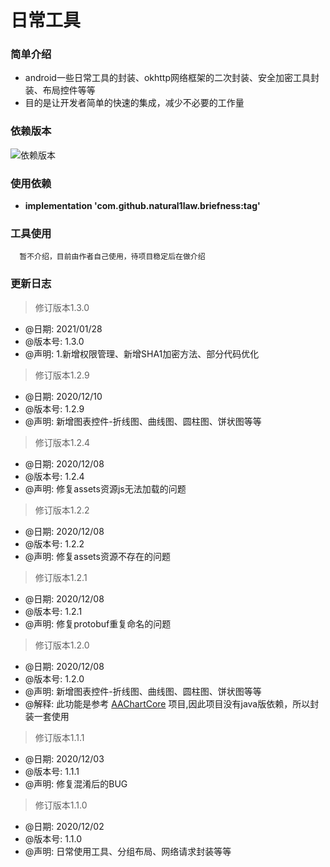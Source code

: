 日常工具
======

### 简单介绍
  * android一些日常工具的封装、okhttp网络框架的二次封装、安全加密工具封装、布局控件等等
  * 目的是让开发者简单的快速的集成，减少不必要的工作量

### 依赖版本 
  ![](https://jitpack.io/v/natural1law/briefness.svg "依赖版本")
### 使用依赖
  * **implementation 'com.github.natural1law.briefness:tag'**
  
### 工具使用
  ```
    暂不介绍，目前由作者自己使用，待项目稳定后在做介绍
  ```

### 更新日志

  > 修订版本1.3.0
  * @日期: 2021/01/28
  * @版本号: 1.3.0
  * @声明: 1.新增权限管理、新增SHA1加密方法、部分代码优化
  
  > 修订版本1.2.9
  * @日期: 2020/12/10
  * @版本号: 1.2.9
  * @声明: 新增图表控件-折线图、曲线图、圆柱图、饼状图等等
  
  > 修订版本1.2.4
  * @日期: 2020/12/08
  * @版本号: 1.2.4
  * @声明: 修复assets资源js无法加载的问题
  
  > 修订版本1.2.2
  * @日期: 2020/12/08
  * @版本号: 1.2.2
  * @声明: 修复assets资源不存在的问题
  
  > 修订版本1.2.1
  * @日期: 2020/12/08
  * @版本号: 1.2.1
  * @声明: 修复protobuf重复命名的问题

  > 修订版本1.2.0
  * @日期: 2020/12/08
  * @版本号: 1.2.0
  * @声明: 新增图表控件-折线图、曲线图、圆柱图、饼状图等等
  * @解释: 此功能是参考 [AAChartCore](https://github.com/AAChartModel/AAChartCore "AAChartCore")  项目,因此项目没有java版依赖，所以封装一套使用

  > 修订版本1.1.1
  * @日期: 2020/12/03
  * @版本号: 1.1.1
  * @声明: 修复混淆后的BUG

  > 修订版本1.1.0
  * @日期: 2020/12/02
  * @版本号: 1.1.0
  * @声明: 日常使用工具、分组布局、网络请求封装等等
